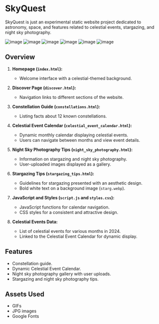 # SkyQuest

SkyQuest is just an experimental static website project dedicated to astronomy, space, and features related to celestial events, stargazing, and night sky photography.

![image](https://github.com/GayathriPCh/SKYQUEST/assets/132088009/89dc8f0c-f078-487d-b8b8-294beba828f4)
![image](https://github.com/GayathriPCh/SKYQUEST/assets/132088009/51f3ad3d-28ea-4911-bcc3-16b08624361d)
![image](https://github.com/GayathriPCh/SKYQUEST/assets/132088009/025b0baa-fa70-4057-93fc-95f603fdb006)
![image](https://github.com/GayathriPCh/SKYQUEST/assets/132088009/572a7495-2aa2-40b5-9545-eb43cc0b26f5)
![image](https://github.com/GayathriPCh/SKYQUEST/assets/132088009/0d3721d0-9cda-4696-ba73-74111d76f733)
![image](https://github.com/GayathriPCh/SKYQUEST/assets/132088009/7efeb31c-9c97-4d63-9e30-e9f748a19cb3)


## Overview

1. **Homepage (`index.html`):**
   - Welcome interface with a celestial-themed background.

2. **Discover Page (`discover.html`):**
   - Navigation links to different sections of the website.

3. **Constellation Guide (`constellations.html`):**
   - Listing facts about 12 known constellations.

4. **Celestial Event Calendar (`celestial_event_calendar.html`):**
   - Dynamic monthly calendar displaying celestial events.
   - Users can navigate between months and view event details.

5. **Night Sky Photography Tips (`night_sky_photography.html`):**
   - Information on stargazing and night sky photography.
   - User-uploaded images displayed as a gallery.

6. **Stargazing Tips (`stargazing_tips.html`):**
   - Guidelines for stargazing presented with an aesthetic design.
   - Bold white text on a background image (`starg.webp`).

7. **JavaScript and Styles (`script.js` and `styles.css`):**
   - JavaScript functions for calendar navigation.
   - CSS styles for a consistent and attractive design.

8. **Celestial Events Data:**
   - List of celestial events for various months in 2024.
   - Linked to the Celestial Event Calendar for dynamic display.

## Features

- Constellation guide.
- Dynamic Celestial Event Calendar.
- Night sky photography gallery with user uploads.
- Stargazing and night sky photography tips.

## Assets Used

- GIFs
- JPG images
- Google Fonts
